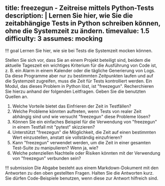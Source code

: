 title: freezegun - Zeitreise mittels Python-Tests
description: |
  Lernen Sie hier, wie Sie die zeitabhängige Tests in Python schreiben können, ohne die Systemzeit
  zu ändern. 
timevalue: 1.5
difficulty: 3
assumes: mocking
---
!!! goal
    Lernen Sie hier, wie sie bei Tests die Systemzeit mocken können.

Stellen Sie sich vor, dass Sie an einem Projekt beteiligt sind, beidem die aktuelle Tageszeit ein
wichtiges Kriterium für die Ausführung von Code ist, z. B. ein Alarm in einem Kalender oder die
tägliche Generierung von Logs.
Da diese Programme aber nur zu bestimmten Zeitpunkten laufen und auf die Systemzeit zugreifen, muss
die Zeit für Tests kontrolliert werden.
Ein Modul, das dieses Problem in Python löst, ist "freezegun". 
Recherchieren Sie hierzu anhand der folgenden Leitfragen. 
Geben Sie die benutzten Quellen an.

1. Welche Vorteile bietet das Einfrieren der Zeit in Testfällen? 
2. Welche Probleme könnten auftreten, wenn Tests von realer Zeit abhängig sind und wie versucht
   "freezegun" diese Probleme lösen? 
3. Können Sie ein einfaches Beispiel für die Verwendung von "freezegun" in einem Testfall mit
   "pytest" skizzieren? 
4. Unterstützt "freezegun" die Möglichkeit, die Zeit auf einen bestimmten Wert einzustellen, anstatt
   sie vollständig einzufrieren? 
5. Kann "freezegun" verwendet werden, um die Zeit in einer gesamten Test-Suite zu manipulieren? Wenn
   ja, wie? 
6. Welche potenziellen Nachteile oder Risiken könnten mit der Verwendung von "freezegun" verbunden
   sein? 

!!! submission
    Die Abgabe besteht aus einem Markdown-Dokument mit den Antworten zu den oben gestellten Fragen.
    Halten Sie die Antworten kurz.
    Sie dürfen Code-Beispiele benutzen, wenn diese zur Antwort hilfreich sind.